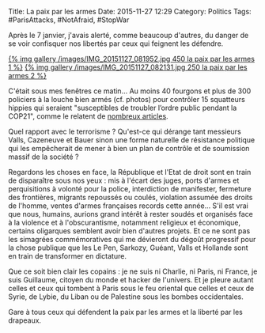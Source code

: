 Title: La paix par les armes
Date: 2015-11-27 12:29
Category: Politics
Tags: #ParisAttacks, #NotAfraid, #StopWar

Après le 7 janvier, j'avais alerté, comme beaucoup d'autres, du danger de se voir confisquer nos libertés par ceux qui feignent les défendre.

<a class='gallery' href='/images/IMG_20151127_081952.jpg'>{% img gallery /images/IMG_20151127_081952.jpg 450 la paix par les armes 1 %}</a>
<a class='gallery' href='/images/IMG_20151127_082131.jpg'>{% img gallery /images/IMG_20151127_082131.jpg 250 la paix par les armes 2 %}</a>

C'était sous mes fenêtres ce matin... Au moins 40 fourgons et plus de 300 policiers à la louche bien armés (cf. photos) pour contrôler 15 squatteurs hippies qui seraient "susceptibles de troubler l’ordre public pendant la COP21", comme le relatent de [nombreux articles](https://wiki.laquadrature.net/%C3%89tat_urgence/Recensement#27_novembre_2015).

Quel rapport avec le terrorisme ? Qu'est-ce qui dérange tant messieurs Valls, Cazeneuve et Bauer sinon une forme naturelle de résistance politique qui les empêcherait de mener à bien un plan de contrôle et de soumission massif de la société ?

Regardons les choses en face, la République et l'Etat de droit sont en train de disparaître sous nos yeux : mis à l'écart des juges, ports d'armes et perquisitions à volonté pour la police, interdiction de manifester, fermeture des frontières, migrants repoussés ou coulés, violation assumée des droits de l'homme, ventes d'armes françaises records cette année... S'il est vrai que nous, humains, aurions grand intérêt à rester soudés et organisés face à la violence et à l'obscurantisme, notamment religieux et économique, certains oligarques semblent avoir bien d'autres projets. Et ce ne sont pas les simagrées commémoratives qui me dévieront du dégoût progressif pour la chose publique que les Le Pen, Sarkozy, Guéant, Valls et Hollande sont en train de transformer en dictature.

Que ce soit bien clair les copains : je ne suis ni Charlie, ni Paris, ni France, je suis Guillaume, citoyen du monde et hacker de l'univers. Et je pleure autant celles et ceux qui tombent à Paris sous le feu oriental que celles et ceux de Syrie, de Lybie, du Liban ou de Palestine sous les bombes occidentales.

Gare à tous ceux qui défendent la paix par les armes et la liberté par les drapeaux.
